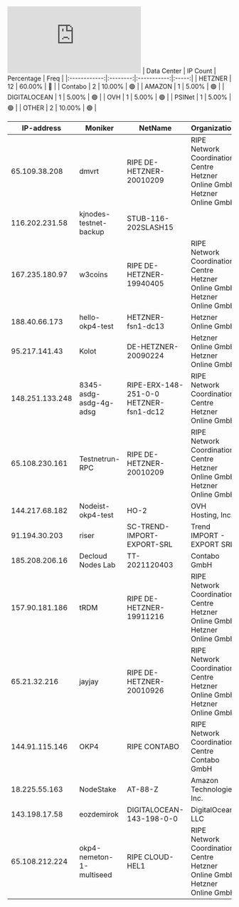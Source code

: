 ![Diagramm](https://github.com/obajay/StateSync-snapshots/blob/main/Projects/OKP4/1/README.md)
| Data Center | IP Count | Percentage | Freq |
|:------------:|:--------:|:-----------:|:-----:|
| HETZNER | 12 | 60.00% | 🔴 |
| Contabo | 2 | 10.00% | 🟢 |
| AMAZON | 1 | 5.00% | 🟢 |
| DIGITALOCEAN | 1 | 5.00% | 🟢 |
| OVH | 1 | 5.00% | 🟢 |
| PSINet | 1 | 5.00% | 🟢 |
| OTHER | 2 | 10.00% | 🟢 |

<!-- START_TABLE -->
| IP-address | Moniker | NetName | Organization |
|-------------|-------------|-------------|-------------|
| 65.109.38.208 | dmvrt | RIPE DE-HETZNER-20010209 | RIPE Network Coordination Centre Hetzner Online GmbH Hetzner Online GmbH |
| 116.202.231.58 | kjnodes-testnet-backup | STUB-116-202SLASH15 |  |
| 167.235.180.97 | w3coins | RIPE DE-HETZNER-19940405 | RIPE Network Coordination Centre Hetzner Online GmbH Hetzner Online GmbH |
| 188.40.66.173 | hello-okp4-test | HETZNER-fsn1-dc13 | Hetzner Online GmbH |
| 95.217.141.43 | Kolot | DE-HETZNER-20090224 | Hetzner Online GmbH Hetzner Online GmbH |
| 148.251.133.248 | 8345-asdg-asdg-4g-adsg | RIPE-ERX-148-251-0-0 HETZNER-fsn1-dc12 | RIPE Network Coordination Centre Hetzner Online GmbH |
| 65.108.230.161 | Testnetrun-RPC | RIPE DE-HETZNER-20010209 | RIPE Network Coordination Centre Hetzner Online GmbH Hetzner Online GmbH |
| 144.217.68.182 | Nodeist-okp4-test | HO-2 | OVH Hosting, Inc. |
| 91.194.30.203 | riser | SC-TREND-IMPORT-EXPORT-SRL | Trend IMPORT - EXPORT SRL |
| 185.208.206.16 | Decloud Nodes Lab | TT-2021120403 | Contabo GmbH |
| 157.90.181.186 | tRDM | RIPE DE-HETZNER-19911216 | RIPE Network Coordination Centre Hetzner Online GmbH Hetzner Online GmbH |
| 65.21.32.216 | jayjay | RIPE DE-HETZNER-20010926 | RIPE Network Coordination Centre Hetzner Online GmbH Hetzner Online GmbH |
| 144.91.115.146 | OKP4 | RIPE CONTABO | RIPE Network Coordination Centre Contabo GmbH |
| 18.225.55.163 | NodeStake | AT-88-Z | Amazon Technologies Inc. |
| 143.198.17.58 | eozdemirok | DIGITALOCEAN-143-198-0-0 | DigitalOcean, LLC |
| 65.108.212.224 | okp4-nemeton-1-multiseed | RIPE CLOUD-HEL1 | RIPE Network Coordination Centre Hetzner Online GmbH Hetzner Online GmbH |

<!-- END_TABLE -->